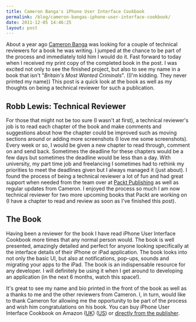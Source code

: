 ```yaml
---
title: Cameron Banga's iPhone User Interface Cookbook
permalink: /blog/cameron-bangas-iphone-user-interface-cookbook/
date: 2011-12-05 14:46:25
layout: post
---
```


About a year ago [Cameron Banga](http://cameronbanga.com) was looking for a couple of technical reviewers for a book he was writing. I jumped at the chance to be part of the process and immediately told him I would do it. Fast forward to today when I received my print copy of the completed book in the post. I was excited not only to see the finished project, but also to see my name in a book that isn't "_Britain's Most Wanted Criminals_". ((I'm kidding. They never printed my name)) This post is a quick look at the book as well as my thoughts on being a technical reviewer for such a publication.

## Robb Lewis: Technical Reviewer

For those that might not be too sure (I wasn't at first), a technical reviewer's job is to read each chapter of the book and make comments and suggestions about how the chapter could be improved such as moving sections around or adding more screenshots (I love me some screenshots). Every week or so, I would be given a new chapter to read through, comment on and send back. Sometimes the deadline for these chapters would be a few days but sometimes the deadline would be less than a day. With university, my part time job and freelancing I sometimes had to rethink my priorities to meet the deadlines given but I always managed it (just about). I found the process of being a technical reviewer a lot of fun and had great support when needed from the team over at [Packt Publishing](http://packtpub.com) as well as regular updates from Cameron. I enjoyed the process so much I am now technical reviewer for two more upcoming books that Packt are working on (I have a chapter to read and review as soon as I've finished this post).

## The Book

Having been a reviewer for the book I have read iPhone User Interface Cookbook more times that any normal person would. The book is well presented, amazingly detailed and perfect for anyone looking specifically at the interface details of their iPhone or iPad application. The book looks into not only the basic UI, but also at notifications, pop-ups, sounds and migrating your apps to the iPad. The book is an indispensable resource for any developer. I will definitely be using it when I get around to developing an application (in the next 6 months, watch this space!).

It's great to see my name and bio printed in the front of the book as well as a thanks to me and the other reviewers from Cameron. I, in turn, would like to thank Cameron for allowing me the opportunity to be part of the process and wish him congratulations on his book. You can buy iPhone User Interface Cookbook on Amazon ([UK](http://www.amazon.co.uk/iPhone-Interface-Cookbook-Cameron-Banga/dp/1849691142/ref=sr_1_4?ie=UTF8&qid=1323092137&sr=8-4)) ([US](http://www.amazon.com/iPhone-Interface-Cookbook-Cameron-Banga/dp/1849691142/ref=sr_1_1?ie=UTF8&qid=1323092193&sr=8-1)) or [directly from the publisher](http://www.packtpub.com/iphone-user-interface-cookbook/book). 
